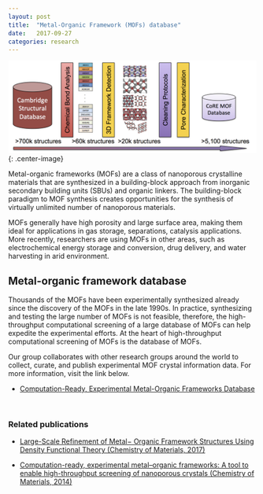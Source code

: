 ```yaml
---
layout: post
title:  "Metal-Organic Framework (MOFs) database"
date:   2017-09-27
categories: research
---
```


![](/images/core-mof-v1.png){: .center-image}

Metal-organic frameworks (MOFs) are a class of nanoporous crystalline materials that are synthesized in a building-block approach from inorganic secondary building units (SBUs) and organic linkers. The building-block paradigm to MOF synthesis creates opportunities for the synthesis of virtually unlimited number of nanoporous materials.

MOFs generally have high porosity and large surface area, making them ideal for applications in gas storage, separations, catalysis applications. More recently, researchers are using MOFs in other areas, such as electrochemical energy storage and conversion, drug delivery, and water harvesting in arid environment.

## Metal-organic framework database
Thousands of the MOFs have been experimentally synthesized already since the discovery of the MOFs in the late 1990s. In practice, synthesizing and testing the large number of MOFs is not feasible, therefore, the high-throughput computational screening of a large database of MOFs can help expedite the experimental efforts. At the heart of high-throughput computational screening of MOFs is the database of MOFs.

Our group collaborates with other research groups around the world to collect, curate, and publish experimental MOF crystal information data. For more information, visit the link below.

- <a href="http://gregchung.github.io/CoRE-MOFs/">Computation-Ready, Experimental Metal-Organic Frameworks Database</a>

<br>

### Related publications
- [Large-Scale Refinement of Metal− Organic Framework Structures Using Density Functional Theory (Chemistry of Materials, 2017)](http://pubs.acs.org/doi/abs/10.1021/acs.chemmater.6b04226)

- [Computation-ready, experimental metal–organic frameworks: A tool to enable high-throughput screening of nanoporous crystals (Chemistry of Materials, 2014)](http://pubs.acs.org/doi/abs/10.1021/cm502594j)
